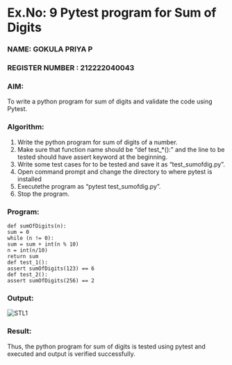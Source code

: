 # Ex.No: 9  Pytest program for Sum of Digits 

### NAME: GOKULA PRIYA P                                                                             
### REGISTER NUMBER :  212222040043
### AIM: 
To write a python program for sum of digits and validate the code using Pytest. 
### Algorithm:

1. Write the python program for sum of digits of a number. 
2. Make sure that function name should be “def test_*():” and the line to be tested 
should have assert keyword at the beginning. 
3. Write some test cases for to be tested and save it as “test_sumofdig.py”. 
4. Open command prompt and change the directory to where pytest is installed
5. Executethe program as “pytest test_sumofdig.py”. 
6. Stop the program.

### Program:

```
def sumOfDigits(n): 
sum = 0 
while (n != 0): 
sum = sum + int(n % 10) 
n = int(n/10) 
return sum 
def test_1(): 
assert sumOfDigits(123) == 6 
def test_2(): 
assert sumOfDigits(256) == 2
```

### Output:
![STL1](https://github.com/user-attachments/assets/3203292d-49c7-4fa9-9d6e-ca31d4d054d7)




### Result:
Thus, the python program for sum of digits is tested using pytest and executed and output is verified successfully.
